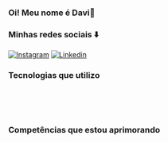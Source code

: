 

### Oi! Meu nome é Davi👋
### Minhas redes sociais ⬇️


[![Instagram](https://img.shields.io/badge/Instagram-E4405F?style=for-the-badge&logo=instagram&logoColor=white)](https://www.instagram.com/dfmiguel_/)
[![Linkedin](https://img.shields.io/badge/LinkedIn-0077B5?style=for-the-badge&logo=linkedin&logoColor=white)](https://www.linkedin.com/in/davi-miguel-664226217/)

### Tecnologias que utilizo

<div style = "display: inline_block"><br>
    <img alt = "" src ="https://img.shields.io/badge/JavaScript-F7DF1E?style=for-the-badge&logo=javascript&logoColor=black">
    <img alt = "" src ="https://img.shields.io/badge/Node.js-43853D?style=for-the-badge&logo=node.js&logoColor=white">
    <img alt = "" src = "https://img.shields.io/badge/Express.js-404D59?style=for-the-badge">
    <img alt = "" src = "https://img.shields.io/badge/MongoDB-4EA94B?style=for-the-badge&logo=mongodb&logoColor=white">
    <img alt = "" src = "https://img.shields.io/badge/Python-3776AB?style=for-the-badge&logo=python&logoColor=white">
    <img alt = "" src = "https://img.shields.io/badge/Flask-000000?style=for-the-badge&logo=flask&logoColor=white">
    <img alt = "" src = "https://img.shields.io/badge/PostgreSQL-316192?style=for-the-badge&logo=postgresql&logoColor=white">
    
    
<div><br/>

### Competências que estou aprimorando

<div style = "display: inline_block"><br>
    <img alt = "" src ="https://img.shields.io/badge/.NET-5C2D91?style=for-the-badge&logo=.net&logoColor=white" >
    
<div><br/>




